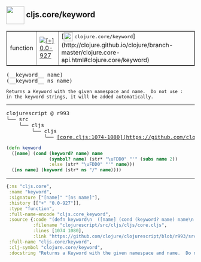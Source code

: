 ## <img width="48px" valign="middle" src="http://i.imgur.com/Hi20huC.png"> cljs.core/keyword

 <table border="1">
<tr>
<td>function</td>
<td><a href="https://github.com/cljsinfo/api-refs/tree/0.0-927"><img valign="middle" alt="[+] 0.0-927" src="https://img.shields.io/badge/+-0.0--927-lightgrey.svg"></a> </td>
<td>
[<img height="24px" valign="middle" src="http://i.imgur.com/1GjPKvB.png"> <samp>clojure.core/keyword</samp>](http://clojure.github.io/clojure/branch-master/clojure.core-api.html#clojure.core/keyword)
</td>
</tr>
</table>

 <samp>
(__keyword__ name)<br>
(__keyword__ ns name)<br>
</samp>

```
Returns a Keyword with the given namespace and name.  Do not use :
in the keyword strings, it will be added automatically.
```

---

 <pre>
clojurescript @ r993
└── src
    └── cljs
        └── cljs
            └── <ins>[core.cljs:1074-1080](https://github.com/clojure/clojurescript/blob/r993/src/cljs/cljs/core.cljs#L1074-L1080)</ins>
</pre>

```clj
(defn keyword
  ([name] (cond (keyword? name) name
                (symbol? name) (str* "\uFDD0" "'" (subs name 2))
                :else (str* "\uFDD0" "'" name)))
  ([ns name] (keyword (str* ns "/" name))))
```


---

```clj
{:ns "cljs.core",
 :name "keyword",
 :signature ["[name]" "[ns name]"],
 :history [["+" "0.0-927"]],
 :type "function",
 :full-name-encode "cljs.core_keyword",
 :source {:code "(defn keyword\n  ([name] (cond (keyword? name) name\n                (symbol? name) (str* \"\\uFDD0\" \"'\" (subs name 2))\n                :else (str* \"\\uFDD0\" \"'\" name)))\n  ([ns name] (keyword (str* ns \"/\" name))))",
          :filename "clojurescript/src/cljs/cljs/core.cljs",
          :lines [1074 1080],
          :link "https://github.com/clojure/clojurescript/blob/r993/src/cljs/cljs/core.cljs#L1074-L1080"},
 :full-name "cljs.core/keyword",
 :clj-symbol "clojure.core/keyword",
 :docstring "Returns a Keyword with the given namespace and name.  Do not use :\nin the keyword strings, it will be added automatically."}

```
